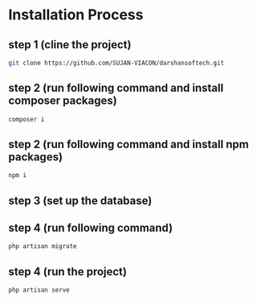 # Installation Process

## step 1 (cline the project)

```bash
git clone https://github.com/SUJAN-VIACON/darshansoftech.git
```
## step 2 (run following command and install composer packages)

```bash
composer i
```

## step 2 (run following command and install npm packages)

```bash
npm i
```

## step 3 (set up the database)

## step 4 (run following command)

```bash
php artisan migrate
```

## step 4 (run the project)

```bash
php artisan serve
```
